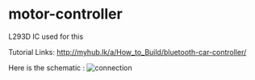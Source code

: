 # motor-controller
L293D IC used for this 

Tutorial Links:
http://myhub.lk/a/How_to_Build/bluetooth-car-controller/

Here is the schematic :
![connection](https://cloud.githubusercontent.com/assets/26116899/25046474/4a9c5088-214f-11e7-92f9-a683b57aab18.jpg)

